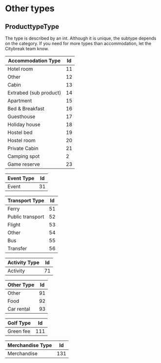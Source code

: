 # Other types

## ProducttypeType
The type is described by an int. Although it is unique, the subtype depends on the category. If you need for more types than accommodation, let the Citybreak team know. 
 
**Accommodation** Type | Id
-------------------- | --
Hotel room | 11 
Other | 12
Cabin | 13
Extrabed (sub product) | 14
Apartment | 15
Bed & Breakfast | 16
Guesthouse | 17
Holiday house | 18
Hostel bed | 19
Hostel room | 20
Private Cabin | 21 
Camping spot | 2
Game reserve | 23

**Event** Type | Id
-------------------- | --
Event | 31

**Transport** Type | Id
-------------------- | --
Ferry | 51
Public transport | 52
Flight | 53
Other | 54
Bus | 55
Transfer | 56

**Activity** Type | Id
-------------------- | --
Activity | 71

**Other** Type | Id
-------------------- | --
Other  | 91
Food | 92
Car rental | 93

**Golf** Type | Id
-------------------- | --
Green fee | 111

**Merchandise** Type | Id
-------------------- | --
Merchandise | 131
